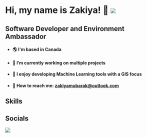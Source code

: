 # Hi, my name is Zakiya! 👋 ![](https://i.gifer.com/origin/cf/cffb69dea8656d32c4760a7edb2a435e_w200.gif)
## Software Developer and Environment Ambassador 
  - #### 🌎 I'm based in Canada
  - #### 🔨 I’m currently working on multiple projects
  - #### 🌴 I enjoy developing Machine Learning tools with a GIS focus
  - #### 📩 How to reach me: zakiyamubarak@outlook.com 
## Skills

## Socials
<div id="badges">
  <a href="https://www.linkedin.com/in/zakiyamubarak/">
    <img src="https://raw.githubusercontent.com/maurodesouza/profile-readme-generator/master/src/assets/icons/social/linkedin/default.svg"/>
  </a>
</div>
